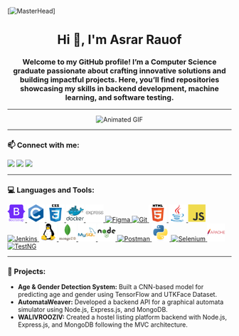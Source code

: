 [![MasterHead](https://camo.githubusercontent.com/6e6be8a5e5e71819a571c1f40878aa0bdb9008bf64c82d810f19f40005d845c5/68747470733a2f2f616e696d617465642d6769662d63726561746f722e636f6d2f696d616765732f30312f746f702d746f6f6c732d746f2d696d70726f76652d776f726b2d70726f6475637469766974792d74656b73756e5f38302e676966)]

<h1 align="center">Hi 👋, I'm Asrar Rauof</h1>
<h3 align="center">Welcome to my GitHub profile! I’m a Computer Science graduate passionate about crafting innovative solutions and building impactful projects. Here, you’ll find repositories showcasing my skills in backend development, machine learning, and software testing.</h3>

---

<p align="center">
  <img src="https://camo.githubusercontent.com/2366b34bb903c09617990fb5fff4622f3e941349e846ddb7e73df872a9d21233/68747470733a2f2f63646e2e6472696262626c652e636f6d2f75736572732f3733303730332f73637265656e73686f74732f363538313234332f6176656e746f2e676966" alt="Animated GIF" width="600"/>
</p>

---

<h3 align="left">📫 Connect with me:</h3>
<p align="left">
  <a href="mailto:shahasrar957@gmail.com"><img src="https://img.shields.io/badge/-Email-c14438?style=for-the-badge&logo=Gmail&logoColor=white"></a>
  <a href="https://www.linkedin.com/in/asrar-rauof-06a53128b" target="_blank"><img src="https://img.shields.io/badge/-LinkedIn-0077B5?style=for-the-badge&logo=linkedin&logoColor=white"></a>
  <a href="https://github.com/ASRAR-RAUOF" target="_blank"><img src="https://img.shields.io/badge/-GitHub-181717?style=for-the-badge&logo=github&logoColor=white"></a>
</p>

---

<h3 align="left">💻 Languages and Tools:</h3>
<p align="left">
  <a href="https://getbootstrap.com" target="_blank" rel="noreferrer">
    <img src="https://raw.githubusercontent.com/devicons/devicon/master/icons/bootstrap/bootstrap-plain-wordmark.svg" alt="Bootstrap" width="40" height="40"/>
  </a> 
  <a href="https://www.cprogramming.com/" target="_blank" rel="noreferrer">
    <img src="https://raw.githubusercontent.com/devicons/devicon/master/icons/c/c-original.svg" alt="C" width="40" height="40"/>
  </a>
  <a href="https://www.w3schools.com/css/" target="_blank" rel="noreferrer">
    <img src="https://raw.githubusercontent.com/devicons/devicon/master/icons/css3/css3-original-wordmark.svg" alt="CSS3" width="40" height="40"/>
  </a> 
  <a href="https://www.docker.com/" target="_blank" rel="noreferrer">
    <img src="https://raw.githubusercontent.com/devicons/devicon/master/icons/docker/docker-original-wordmark.svg" alt="Docker" width="40" height="40"/>
  </a> 
  <a href="https://expressjs.com" target="_blank" rel="noreferrer">
    <img src="https://raw.githubusercontent.com/devicons/devicon/master/icons/express/express-original-wordmark.svg" alt="Express.js" width="40" height="40"/>
  </a> 
  <a href="https://www.figma.com/" target="_blank" rel="noreferrer">
    <img src="https://www.vectorlogo.zone/logos/figma/figma-icon.svg" alt="Figma" width="40" height="40"/>
  </a>
  <a href="https://git-scm.com/" target="_blank" rel="noreferrer">
    <img src="https://www.vectorlogo.zone/logos/git-scm/git-scm-icon.svg" alt="Git" width="40" height="40"/>
  </a> 
  <a href="https://www.w3.org/html/" target="_blank" rel="noreferrer">
    <img src="https://raw.githubusercontent.com/devicons/devicon/master/icons/html5/html5-original-wordmark.svg" alt="HTML5" width="40" height="40"/>
  </a> 
  <a href="https://www.java.com" target="_blank" rel="noreferrer">
    <img src="https://raw.githubusercontent.com/devicons/devicon/master/icons/java/java-original.svg" alt="Java" width="40" height="40"/>
  </a>
  <a href="https://developer.mozilla.org/en-US/docs/Web/JavaScript" target="_blank" rel="noreferrer">
    <img src="https://raw.githubusercontent.com/devicons/devicon/master/icons/javascript/javascript-original.svg" alt="JavaScript" width="40" height="40"/>
  </a> 
  <a href="https://www.jenkins.io" target="_blank" rel="noreferrer">
    <img src="https://www.vectorlogo.zone/logos/jenkins/jenkins-icon.svg" alt="Jenkins" width="40" height="40"/>
  </a> 
  <a href="https://www.linux.org/" target="_blank" rel="noreferrer">
    <img src="https://raw.githubusercontent.com/devicons/devicon/master/icons/linux/linux-original.svg" alt="Linux" width="40" height="40"/>
  </a> 
  <a href="https://www.mongodb.com/" target="_blank" rel="noreferrer">
    <img src="https://raw.githubusercontent.com/devicons/devicon/master/icons/mongodb/mongodb-original-wordmark.svg" alt="MongoDB" width="40" height="40"/>
  </a> 
  <a href="https://www.mysql.com/" target="_blank" rel="noreferrer">
    <img src="https://raw.githubusercontent.com/devicons/devicon/master/icons/mysql/mysql-original-wordmark.svg" alt="MySQL" width="40" height="40"/>
  </a> 
  <a href="https://nodejs.org" target="_blank" rel="noreferrer">
    <img src="https://raw.githubusercontent.com/devicons/devicon/master/icons/nodejs/nodejs-original-wordmark.svg" alt="Node.js" width="40" height="40"/>
  </a> 
  <a href="https://postman.com" target="_blank" rel="noreferrer">
    <img src="https://www.vectorlogo.zone/logos/getpostman/getpostman-icon.svg" alt="Postman" width="40" height="40"/>
  </a> 
  <a href="https://www.python.org" target="_blank" rel="noreferrer">
    <img src="https://raw.githubusercontent.com/devicons/devicon/master/icons/python/python-original.svg" alt="Python" width="40" height="40"/>
  </a> 
  <a href="https://www.selenium.dev" target="_blank" rel="noreferrer">
    <img src="https://raw.githubusercontent.com/detain/svg-logos/780f25886640cef088af994181646db2f6b1a3f8/svg/selenium-logo.svg" alt="Selenium" width="40" height="40"/>
  </a>
   <img src="https://raw.githubusercontent.com/devicons/devicon/master/icons/apache/apache-original-wordmark.svg" alt="Maven" width="40" height="40"/>
  </a>
  <a href="https://testng.org/" target="_blank" rel="noreferrer">
    <img src="https://avatars.githubusercontent.com/u/18325150?s=200&v=4" alt="TestNG" width="40" height="40"/>
  </a>
</p>

---

<h3 align="left">🌟 Projects:</h3>
<ul>
  <li><strong>Age & Gender Detection System:</strong> Built a CNN-based model for predicting age and gender using TensorFlow and UTKFace Dataset.</li>
  <li><strong>AutomataWeaver:</strong> Developed a backend API for a graphical automata simulator using Node.js, Express.js, and MongoDB.</li>
  <li><strong>WALIVROOZIV:</strong> Created a hostel listing platform backend with Node.js, Express.js, and MongoDB following the MVC architecture.</li>
</ul>
